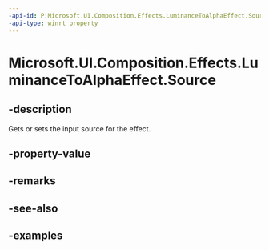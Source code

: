 ```yaml
---
-api-id: P:Microsoft.UI.Composition.Effects.LuminanceToAlphaEffect.Source
-api-type: winrt property
---
```


<!-- Property syntax.
public IGraphicsEffectSource Source { get;  set; }
-->

# Microsoft.UI.Composition.Effects.LuminanceToAlphaEffect.Source

## -description
Gets or sets the input source for the effect.

## -property-value

## -remarks

## -see-also

## -examples

